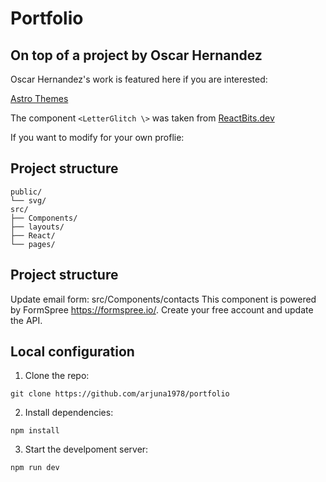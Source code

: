 # Portfolio
On top of a project by Oscar Hernandez
---
Oscar Hernandez's work is featured here if you are interested:

[Astro Themes](https://astro.build/themes/details/dark-minimal/)

The component `<LetterGlitch \>` was taken from [ReactBits.dev](https://www.reactbits.dev/)

If you want to modify for your own proflie:
## **Project structure**
```
public/
└── svg/
src/
├── Components/
├── layouts/
├── React/
└── pages/
```
## **Project structure**
Update email form:
src/Components/contacts 
This component is powered by FormSpree https://formspree.io/. Create your free account and update the API.

## **Local configuration** 
1. Clone the repo:  
```
git clone https://github.com/arjuna1978/portfolio
```
2. Install dependencies:
```  
npm install
```
3. Start the develpoment server:
```  
npm run dev
```
